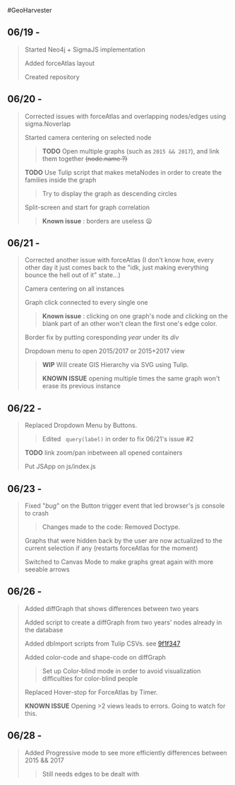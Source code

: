 #GeoHarvester

## 06/19 -
> Started Neo4j + SigmaJS implementation
>
> Added forceAtlas layout
>
> Created repository
>

## 06/20 -
> Corrected issues with forceAtlas and overlapping nodes/edges using sigma.Noverlap
>
> Started camera centering on selected node
>> **TODO** Open multiple graphs (such as `2015 && 2017`), and link them together ~~(node.name ?)~~
>
> **TODO** Use Tulip script that makes metaNodes in order to create the families inside the graph
>> Try to display the graph as descending circles
>
> Split-screen and start for graph correlation
>> **Known issue** : borders are useless :frowning:

## 06/21 -
> Corrected another issue with forceAtlas (I don't know how, every other day it just comes back to the "idk, just making everything bounce the hell out of it" state...)
>
> Camera centering on all instances
>
> Graph click connected to every single one
>> **Known issue** : clicking on one graph's node and clicking on the blank part of an other won't clean the first one's edge color.
>
> Border fix by putting coresponding _year_ under its *div*
>
> Dropdown menu to open 2015/2017 or 2015+2017 view
>> **WIP** Will create GIS Hierarchy via SVG using Tulip.
>>
>> **KNOWN ISSUE** opening multiple times the same graph won't erase its previous instance

## 06/22 -
> Replaced Dropdown Menu by Buttons.
>> Edited ` query(label)` in order to fix 06/21's issue #2
>
> **TODO** link zoom/pan inbetween all opened containers
>
> Put JSApp on js/index.js

## 06/23 -
> Fixed "*bug*" on the Button trigger event that led browser's js console to crash
>> Changes made to the code: Removed Doctype.
>
> Graphs that were hidden back by the user are now actualized to the current selection if any (restarts forceAtlas for the moment)
>
> Switched to Canvas Mode to make graphs great again with more seeable arrows

## 06/26 -
> Added diffGraph that shows differences between two years
>
> Added script to create a diffGraph from two years' nodes already in the database
>
> Added dbImport scripts from Tulip CSVs. see [9f1f347](https://github.com/tlanvaldear/GeoHarvester/commit/9f1f347e066a7ccd4a49e2102ecf187acb4aae4b)
>
> Added color-code and shape-code on diffGraph
>> Set up Color-blind mode in order to avoid visualization difficulties for color-blind people
>
> Replaced Hover-stop for ForceAtlas by Timer.
>
> **KNOWN ISSUE** Opening >2 views leads to errors. Going to watch for this.

## 06/28 -
> Added Progressive mode to see more efficiently differences between 2015 && 2017
>> Still needs edges to be dealt with
> 
>
